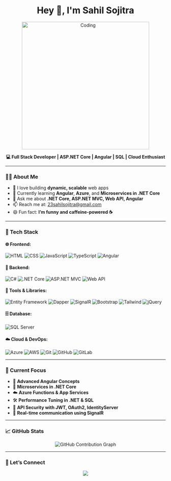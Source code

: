 <h1 align="center">Hey 👋, I'm Sahil Sojitra</h1>

<p align="center">
  <img src="https://cdn.dribbble.com/users/1162077/screenshots/3848914/programmer.gif" width="400" alt="Coding" />
</p>

<p align="center">
  <strong>💻 Full Stack Developer | ASP.NET Core | Angular | SQL | Cloud Enthusiast</strong>
</p>

---

### 🧑‍💻 About Me

- 🚀 I love building **dynamic, scalable** web apps
- 🌱 Currently learning **Angular**, **Azure**, and **Microservices in .NET Core**
- 💬 Ask me about **.NET Core, ASP.NET MVC, Web API, Angular**
- 📫 Reach me at: [23sahilsojitra@gmail.com](mailto:23sahilsojitra@gmail.com)
- 😄 Fun fact: **I’m funny and caffeine-powered ☕**

---

### 🚀 Tech Stack

#### 🌐 Frontend:
![HTML](https://img.shields.io/badge/HTML5-E34F26?style=flat&logo=html5&logoColor=white)
![CSS](https://img.shields.io/badge/CSS3-1572B6?style=flat&logo=css3&logoColor=white)
![JavaScript](https://img.shields.io/badge/JavaScript-F7DF1E?style=flat&logo=javascript&logoColor=black)
![TypeScript](https://img.shields.io/badge/TypeScript-3178C6?style=flat&logo=typescript&logoColor=white)
![Angular](https://img.shields.io/badge/Angular-DD0031?style=flat&logo=angular&logoColor=white)

#### 🧰 Backend:
![C#](https://img.shields.io/badge/C%23-239120?style=flat&logo=c-sharp&logoColor=white)
![.NET Core](https://img.shields.io/badge/.NET_Core-512BD4?style=flat&logo=dotnet&logoColor=white)
![ASP.NET MVC](https://img.shields.io/badge/ASP.NET_MVC-512BD4?style=flat&logo=dotnet&logoColor=white)
![Web API](https://img.shields.io/badge/Web_API-2C3E50?style=flat)

#### 🔧 Tools & Libraries:
![Entity Framework](https://img.shields.io/badge/Entity_Framework-68217A?style=flat)
![Dapper](https://img.shields.io/badge/Dapper-1572B6?style=flat)
![SignalR](https://img.shields.io/badge/SignalR-00599C?style=flat)
![Bootstrap](https://img.shields.io/badge/Bootstrap-7952B3?style=flat&logo=bootstrap&logoColor=white)
![Tailwind](https://img.shields.io/badge/Tailwind_CSS-38B2AC?style=flat&logo=tailwind-css&logoColor=white)
![jQuery](https://img.shields.io/badge/jQuery-0769AD?style=flat&logo=jquery&logoColor=white)

#### 🗄️ Database:
![SQL Server](https://img.shields.io/badge/SQL_Server-CC2927?style=flat&logo=microsoftsqlserver&logoColor=white)

#### ☁️ Cloud & DevOps:
![Azure](https://img.shields.io/badge/Azure-0078D4?style=flat&logo=microsoftazure&logoColor=white)
![AWS](https://img.shields.io/badge/AWS-232F3E?style=flat&logo=amazonaws&logoColor=white)
![Git](https://img.shields.io/badge/Git-F05032?style=flat&logo=git&logoColor=white)
![GitHub](https://img.shields.io/badge/GitHub-181717?style=flat&logo=github&logoColor=white)
![GitLab](https://img.shields.io/badge/GitLab-FCA121?style=flat&logo=gitlab&logoColor=white)

---

### 📌 Current Focus

- 🔄 **Advanced Angular Concepts**  
- 🧱 **Microservices in .NET Core**  
- ☁️ **Azure Functions & App Services**  
- 🛠️ **Performance Tuning in .NET & SQL**  
- 🔐 **API Security with JWT, OAuth2, IdentityServer**  
- 📡 **Real-time communication using SignalR**

---

### 📈 GitHub Stats

<p align="center">
  <img src="https://github-contribution-grid.vercel.app/api?username=sahilsojitra&color=58a6ff&grid=monthly" alt="GitHub Contribution Graph" />
</p>

---

### 🤝 Let’s Connect

<p align="center">
  <a href="https://linkedin.com/in/sahil-sojitra-370bbb22a" target="_blank">
    <img src="https://img.shields.io/badge/LinkedIn-blue?style=for-the-badge&logo=linkedin&logoColor=white" />
  </a>
</p>
